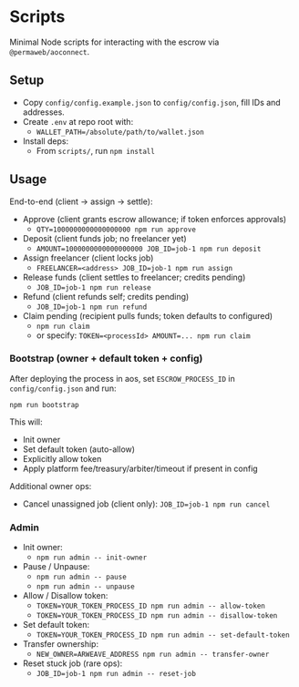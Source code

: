 # Scripts

Minimal Node scripts for interacting with the escrow via `@permaweb/aoconnect`.

## Setup

- Copy `config/config.example.json` to `config/config.json`, fill IDs and addresses.
- Create `.env` at repo root with:
  - `WALLET_PATH=/absolute/path/to/wallet.json`
- Install deps:
  - From `scripts/`, run `npm install`

## Usage

End-to-end (client → assign → settle):

- Approve (client grants escrow allowance; if token enforces approvals)
  - `QTY=1000000000000000000 npm run approve`
- Deposit (client funds job; no freelancer yet)
  - `AMOUNT=1000000000000000000 JOB_ID=job-1 npm run deposit`
- Assign freelancer (client locks job)
  - `FREELANCER=<address> JOB_ID=job-1 npm run assign`
- Release funds (client settles to freelancer; credits pending)
  - `JOB_ID=job-1 npm run release`
- Refund (client refunds self; credits pending)
  - `JOB_ID=job-1 npm run refund`
- Claim pending (recipient pulls funds; token defaults to configured)
  - `npm run claim`
  - or specify: `TOKEN=<processId> AMOUNT=... npm run claim`

### Bootstrap (owner + default token + config)

After deploying the process in aos, set `ESCROW_PROCESS_ID` in `config/config.json` and run:

```
npm run bootstrap
```

This will:
- Init owner
- Set default token (auto-allow)
- Explicitly allow token
- Apply platform fee/treasury/arbiter/timeout if present in config

Additional owner ops:
- Cancel unassigned job (client only): `JOB_ID=job-1 npm run cancel`

### Admin

- Init owner:
  - `npm run admin -- init-owner`
- Pause / Unpause:
  - `npm run admin -- pause`
  - `npm run admin -- unpause`
- Allow / Disallow token:
  - `TOKEN=YOUR_TOKEN_PROCESS_ID npm run admin -- allow-token`
  - `TOKEN=YOUR_TOKEN_PROCESS_ID npm run admin -- disallow-token`
- Set default token:
  - `TOKEN=YOUR_TOKEN_PROCESS_ID npm run admin -- set-default-token`
- Transfer ownership:
  - `NEW_OWNER=ARWEAVE_ADDRESS npm run admin -- transfer-owner`
- Reset stuck job (rare ops):
  - `JOB_ID=job-1 npm run admin -- reset-job`
